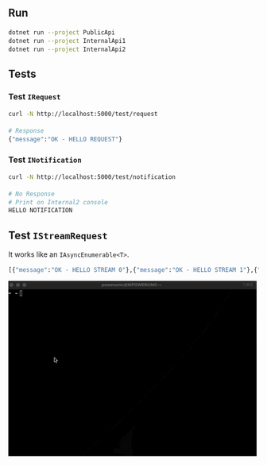 ## Run

```bash
dotnet run --project PublicApi
dotnet run --project InternalApi1
dotnet run --project InternalApi2
```

## Tests

### Test `IRequest`

```bash
curl -N http://localhost:5000/test/request

# Response
{"message":"OK - HELLO REQUEST"}
```

### Test `INotification`
```bash
curl -N http://localhost:5000/test/notification

# No Response
# Print on Internal2 console
HELLO NOTIFICATION
```

## Test `IStreamRequest`

It works like an `IAsyncEnumerable<T>`.
```bash
[{"message":"OK - HELLO STREAM 0"},{"message":"OK - HELLO STREAM 1"},{"message":"OK - HELLO STREAM 2"},{"message":"OK - HELLO STREAM 3"},{"message":"OK - HELLO STREAM 4"},{"message":"OK - HELLO STREAM 5"},{"message":"OK - HELLO STREAM 6"},{"message":"OK - HELLO STREAM 7"},{"message":"OK - HELLO STREAM 8"},{"message":"OK - HELLO STREAM 9"}]
```
![Stream Response](../../assets/examples/http/stream-response.gif)